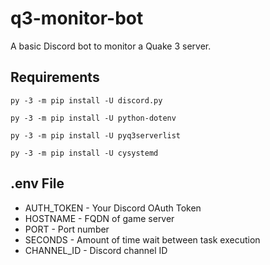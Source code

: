 # q3-monitor-bot
A basic Discord bot to monitor a Quake 3 server.

## Requirements
    py -3 -m pip install -U discord.py
    
    py -3 -m pip install -U python-dotenv
    
    py -3 -m pip install -U pyq3serverlist

    py -3 -m pip install -U cysystemd

## .env File
- AUTH_TOKEN     - Your Discord OAuth Token
- HOSTNAME       - FQDN of game server
- PORT           - Port number
- SECONDS        - Amount of time wait between task execution
- CHANNEL_ID     - Discord channel ID